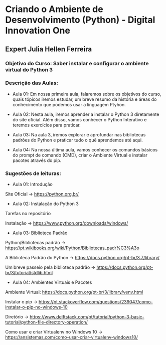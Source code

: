 # Criando o Ambiente de Desenvolvimento (Python) - Digital Innovation One

## Expert Julia Hellen Ferreira

### Objetivo do Curso: Saber instalar e configurar o ambiente virtual do Python 3

### Descrição das Aulas:

- Aula 01: Em nossa primeira aula, falaremos sobre os objetivos do curso, quais tópicos iremos estudar, um breve resumo da história e áreas do conhecimento que podemos usar a linguagem Ptyhon.

- Aula 02: Nesta aula, iremos aprender a instalar o Python 3 diretamente do site oficial. Além disso, vamos conhecer o Python Interativo e teremos exercícios para praticar.

- Aula 03: Na aula 3, iremos explorar e aprofundar nas bibliotecas padrões do Python e praticar tudo o quê aprendemos até aqui. 

- Aula 04: Na nossa última aula, vamos conhecer os comandos básicos do prompt de comando (CMD), criar o Ambiente Virtual e instalar pacotes através do pip. 

### Sugestões de leituras:

- Aula 01:  Introdução 

 Site Oficial -> https://python.org.br/

- Aula 02: Instalação do Python 3

Tarefas no repositório

Instalação -> https://www.python.org/downloads/windows/

- Aula 03: Biblioteca Padrão

Python/Bibliotecas padrão -> https://pt.wikibooks.org/wiki/Python/Bibliotecas_padr%C3%A3o

A Biblioteca Padrão do Python -> https://docs.python.org/pt-br/3.7/library/

Um breve passeio pela biblioteca padrão -> https://docs.python.org/pt-br/3/tutorial/stdlib.html

- Aula 04: Ambientes Virtuais e Pacotes

Ambiente Virtual: https://docs.python.org/pt-br/3/library/venv.html

Instalar o pip -> https://pt.stackoverflow.com/questions/239047/como-instalar-o-pip-no-windows-10

Diretório -> https://www.delftstack.com/pt/tutorial/python-3-basic-tutorial/python-file-directory-operation/

Como usar e criar Virtualenv no Windows 10 -> https://ansistemas.com/como-usar-criar-virtualenv-windows10/



